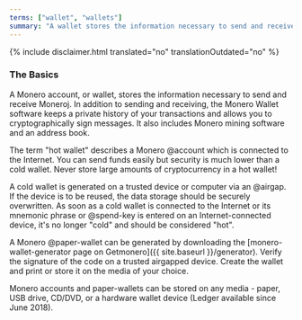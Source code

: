 ```yaml
---
terms: ["wallet", "wallets"]
summary: "A wallet stores the information necessary to send and receive Monero"
---
```


{% include disclaimer.html translated="no" translationOutdated="no" %}

### The Basics

A Monero account, or wallet, stores the information necessary to send and receive Moneroj.  In addition to sending and receiving, the Monero Wallet software keeps a private history of your transactions and allows you to cryptographically sign messages.  It also includes Monero mining software and an address book.

The term "hot wallet" describes a Monero @account which is connected to the Internet.  You can send funds easily but security is much lower than a cold wallet.  Never store large amounts of cryptocurrency in a hot wallet!

A cold wallet is generated on a trusted device or computer via an @airgap.  If the device is to be reused, the data storage should be securely overwritten.  As soon as a cold wallet is connected to the Internet or its mnemonic phrase or @spend-key is entered on an Internet-connected device, it's no longer "cold" and should be considered "hot".

A Monero @paper-wallet can be generated by downloading the [monero-wallet-generator page on Getmonero]({{ site.baseurl }}/generator). Verify the signature of the code on a trusted airgapped device.  Create the wallet and print or store it on the media of your choice.

Monero accounts and paper-wallets can be stored on any media - paper, USB drive, CD/DVD, or a hardware wallet device (Ledger available since June 2018).
